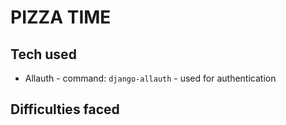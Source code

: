 # PIZZA TIME

## Tech used

*  Allauth - command: `django-allauth` - used for authentication


## Difficulties faced

